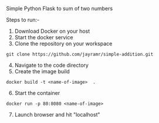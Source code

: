 Simple Python Flask to sum of two numbers

Steps to run:-

1. Download Docker on your host
2. Start the docker service
3. Clone the repository on your workspace
```
git clone https://github.com/jayramr/simple-addition.git
```
4. Navigate to the code directory
5. Create the image build
```
docker build -t <name-of-image>  .
```
6. Start the container
```
docker run -p 80:8080 <name-of-image>
```
7. Launch browser and hit "localhost"
